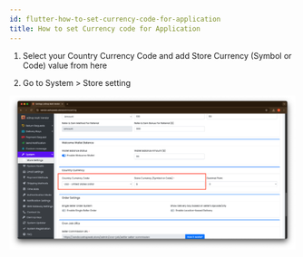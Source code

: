 ```yaml
---
id: flutter-how-to-set-currency-code-for-application
title: How to set Currency code for Application
---
```


1. Select your Country Currency Code and add Store Currency (Symbol or Code) value from here

2. Go to System > Store setting

![eShop](/img/localecurrency.png)   